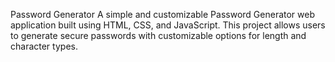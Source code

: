 Password Generator
A simple and customizable Password Generator web application built using HTML, CSS, and JavaScript. This project allows users to generate secure passwords with customizable options for length and character types.

